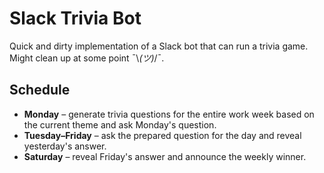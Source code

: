 # Slack Trivia Bot

Quick and dirty implementation of a Slack bot that can run a trivia game. Might clean up at some point ¯\\_(ツ)_/¯.

## Schedule

- **Monday** – generate trivia questions for the entire work week based on the current theme and ask Monday's question.
- **Tuesday–Friday** – ask the prepared question for the day and reveal yesterday's answer.
- **Saturday** – reveal Friday's answer and announce the weekly winner.
